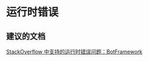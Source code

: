 <properties
    pageTitle="Run-time error"
    description="运行时错误"
    service="Microsoft.bot"
    resource="botservice"
    authors="aarzh-AaronZhang"
    displayOrder=""
    selfHelpType="generic"
    supportTopicIds="32560525"
    resourceTags=""
    productPesIds="16152"
    cloudEnvironments="public"
/>


# <a name="run-time-error"></a>运行时错误

## <a name="recommended-documents"></a>**建议的文档**
[StackOverflow 中支持的运行时错误问题：BotFramework](http://stackoverflow.com/questions/tagged/azure-bot-service)



<!--HONumber=Nov16_HO3-->


